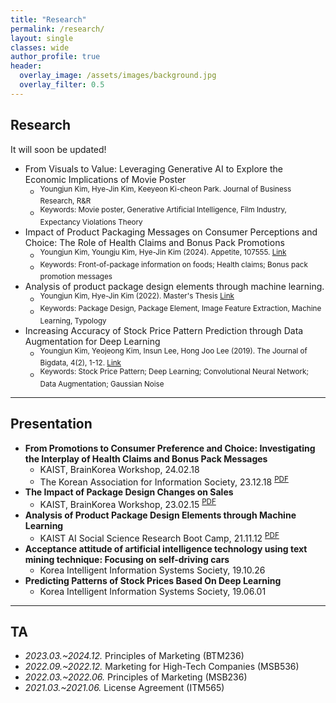 ```yaml
---  
title: "Research"
permalink: /research/
layout: single
classes: wide
author_profile: true
header:
  overlay_image: /assets/images/background.jpg
  overlay_filter: 0.5
---
```

## Research

It will soon be updated!

- From Visuals to Value: Leveraging Generative AI to Explore the Economic Implications of Movie Poster
    - <sup> Youngjun Kim, Hye-Jin Kim, Keeyeon Ki-cheon Park. Journal of Business Research, R&R </sup>
    - <sup> Keywords: Movie poster, Generative Artificial Intelligence, Film Industry, Expectancy Violations Theory </sup>
- Impact of Product Packaging Messages on Consumer Perceptions and Choice: The Role of Health Claims and Bonus Pack Promotions
    - <sup> Youngjun Kim, Youngju Kim, Hye-Jin Kim (2024). Appetite, 107555. [Link](https://doi.org/10.1016/j.appet.2024.107555) </sup>
    - <sup> Keywords: Front-of-package information on foods; Health claims; Bonus pack promotion messages </sup>
- Analysis of product package design elements through machine learning.
    - <sup> Youngjun Kim, Hye-Jin Kim (2022). Master's Thesis [Link](https://koasas.kaist.ac.kr/handle/10203/308150) </sup>
    - <sup>	Keywords: Package Design, Package Element, Image Feature Extraction, Machine Learning, Typology  </sup>
- Increasing Accuracy of Stock Price Pattern Prediction through Data Augmentation for Deep Learning
    - <sup> Youngjun Kim, Yeojeong Kim, Insun Lee, Hong Joo Lee (2019). The Journal of Bigdata, 4(2), 1-12. [Link](https://haribojun.github.io/exp1/) </sup>
    - <sup>	Keywords: Stock Price Pattern; Deep Learning; Convolutional Neural Network; Data Augmentation; Gaussian Noise </sup>


---
## Presentation

- **From Promotions to Consumer Preference and Choice: Investigating the Interplay of Health Claims and Bonus Pack Messages**
  - KAIST, BrainKorea Workshop, 24.02.18
  - The Korean Association for Information Society, 23.12.18 <sup>[PDF](https://haribojun.github.io/assets/pdfs/240218_presentation.pdf)</sup>
- **The Impact of Package Design Changes on Sales**
  - KAIST, BrainKorea Workshop, 23.02.15 <sup>[PDF](https://haribojun.github.io/assets/pdfs/230215_presentation.pdf)</sup>
- **Analysis of Product Package Design Elements through Machine Learning**
  - KAIST AI Social Science Research Boot Camp, 21.11.12 <sup>[PDF](https://haribojun.github.io/assets/pdfs/211112_presentation.pdf)</sup>
- **Acceptance attitude of artificial intelligence technology using text mining technique: Focusing on self-driving cars**
  - Korea Intelligent Information Systems Society, 19.10.26
- **Predicting Patterns of Stock Prices Based On Deep Learning**
  - Korea Intelligent Information Systems Society, 19.06.01


<!-- ---


## Projects

- *2023.08.~* ScalarData R&D MOU with KAIST Q-Marketing Lab for EV Charging
  - Role: Data Analysis & Field Experiments
  - Successfully established a Memorandum of Understanding(MOU)
  - [Article](https://www.hankyung.com/economy/article/202308259512O)

- *2022.04.~2022.12.* Global Technology Strategy Analysis Platform Research and Development (PI: Hoon Sohn, KAIST) 
  - Role: Big Data Analysis
  - Tools: Ubuntu, Server, Python
  - Confidential Project

- *2021.05.~2021.12.* Research on the Change of personal behavior and business strategy in the Post-AI era (KAIST) 
  - Role: Research Assisted
  - Tools: Python
  - Objective: Analysis and prediction of the Metaverse, which is receiving attention as a new paradigm in the Post-AI era. & Strategies for AI startups in the Post-AI era that are threatened by the lack of proprietary data assets, which are the foundation of survival.

- *2020.03.~2020.12.* Brand Voiceprint (KAIST) 
  - Role: Research Assisted
  - Tools: Python, Google API
  - Objective: Can we find the right voice for a brand? -->

---

## TA

- *2023.03.~2024.12.* Principles of Marketing (BTM236)
- *2022.09.~2022.12.* Marketing for High-Tech Companies (MSB536)
- *2022.03.~2022.06.* Principles of Marketing (MSB236)
- *2021.03.~2021.06.* License Agreement (ITM565)

